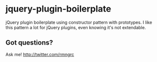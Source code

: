 jquery-plugin-boilerplate
=========================

jQuery plugin boilerplate using constructor pattern with prototypes.
I like this pattern a lot for jQuery plugins, even knowing it's not extendable.

## Got questions?

Ask me! http://twitter.com/rmngrc
